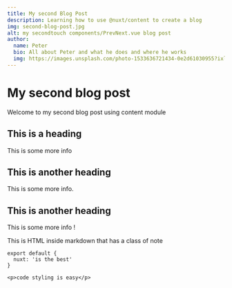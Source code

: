 ```yaml
---
title: My second Blog Post
description: Learning how to use @nuxt/content to create a blog
img: second-blog-post.jpg
alt: my secondtouch components/PrevNext.vue blog post
author:
  name: Peter
  bio: All about Peter and what he does and where he works
  img: https://images.unsplash.com/photo-1533636721434-0e2d61030955?ixlib=rb-1.2.1&ixid=eyJhcHBfaWQiOjEyMDd9&auto=format&fit=crop&w=2550&q=80
---
```


# My second blog post

Welcome to my second blog post using content module

## This is a heading

This is some more info

## This is another heading

This is some more info.

## This is another heading

This is some more info !

<div class="bg-blue-500 text-white p-4 mb-4">
  This is HTML inside markdown that has a class of note
</div>

<info-box>
  <template #info-box>
    This is a vue component inside markdown using slots
  </template>
</info-box>

```js[nuxt.config.js]
export default {
  nuxt: 'is the best'
}
```

```html[my-first-blog-post.md]
<p>code styling is easy</p>
```
